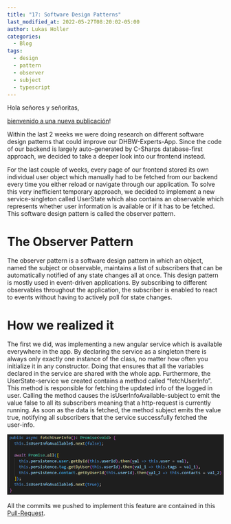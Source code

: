 ```yaml
---
title: "17: Software Design Patterns"
last_modified_at: 2022-05-27T08:20:02-05:00
author: Lukas Holler
categories:
  - Blog
tags:
  - design
  - pattern
  - observer
  - subject
  - typescript
---
```


Hola señores y señoritas,

[bienvenido a una nueva publicación](https://www.google.com/search?q=bienvenido+a+una+nueva+publicaci%C3%B3n+translation)!

Within the last 2 weeks we were doing research on different software design patterns that could improve our DHBW-Experts-App. Since the code of our backend is largely auto-generated by C-Sharps database-first approach, we decided to take a deeper look into our frontend instead.

For the last couple of weeks, every page of our frontend stored its own individual user object which manually had to be fetched from our backend every time you either reload or navigate through our application. To solve this very inefficient temporary approach, we decided to implement a new service-singleton called UserState which also contains an observable which represents whether user information is available or if it has to be fetched. This software design pattern is called the observer pattern.

# The Observer Pattern

The observer pattern is a software design pattern in which an object, named the subject or observable, maintains a list of subscribers that can be automatically notified of any state changes all at once. This design pattern is mostly used in event-driven applications. By subscribing to different observables throughout the application, the subscriber is enabled to react to events without having to actively poll for state changes.

# How we realized it

The first we did, was implementing a new angular service which is available everywhere in the app. By declaring the service as a singleton there is always only exactly one instance of the class, no matter how often you initialize it in any constructor. Doing that ensures that all the variables declared in the service are shared with the whole app. Furthermore, the UserState-service we created contains a method called “fetchUserInfo”. This method is responsible for fetching the updated info of the logged in user. Calling the method causes the isUserInfoAvailable-subject to emit the value false to all its subscribers meaning that a http-request is currently running. As soon as the data is fetched, the method subject emits the value true, notifying all subscribers that the service successfully fetched the user-info. 

![fetchUserInfo Method](/assets/images/user-state-fetchUserInfo.png)

All the commits we pushed to implement this feature are contained in this [Pull-Request](https://github.com/DHBW-Experts/app/pull/32).
